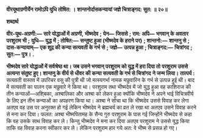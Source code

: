 **वीरयूथाग्रणीर्येन रामोऽपि युधि तोषित: ।** **शान्तनोर्दासकन्यायां जज्ञे चित्राङ्गद: सुत: ॥ २०॥** 

**शब्दार्थ** 

**वीर-यूथ-अग्रणी:—** **सारे योद्धाओं में अग्रणी, भीष्मदेव** **; येन—** **जिससे** **; राम: अपि—** **भगवान् के अवतार परशुराम भी** **; युधि—** **युद्ध** **में** **; तोषित:—** **सन्तुष्ट हुआ (भीष्मदेव के हराने पर)** **; शान्तनो:—** **शान्तनु से** **; दास-कन्यायाम्—** **एक शूद्र की कन्या सत्यवती के गर्भ** **से** **; जज्ञे—** **उत्पन्न हुआ** **; चित्राङ्गद:—** **चित्रांगद** **; सुत:—** **पुत्र।** **.** 

**भीष्मदेव सारे योद्धाओं में सर्वश्रेष्ठ था। जब उसने भगवान् परशुराम को युद्ध में हरा दिया तो** **परशुराम उससे अत्यन्त संतुष्ट हुए। शान्तनु के वीर्य से धीवर की कन्या सत्यवती के गर्भ से चित्रांगद** **ने जन्म लिया।** **तात्पर्य :** सत्यवती वास्तव में उपरिचर वसु की पुत्री थी जो मत्स्यगर्भा नामक मछुवारिन के गर्भ से उत्पन्न हुई थी। बाद में सत्यवती का पालन एक मछुवारे ने किया था। परशुराम तथा भीष्मदेव में जो युद्ध हुआ वह काशिराज की तीन कन्याओं—अशि्बका, अश्बालिका और अश्बा को लेकर हुआ क्योंकि भीष्मदेव ने अपने भाई विचित्रवीर्य के लिए इन तीन कन्याओं का अपहरण किया था। अश्बा ने सोचा था कि भीष्मदेव उससे विवाह कर लेगा अतएव वह उस पर अनुरक्त हो गई लेकिन भीष्मदेव ने ब्रह्मचर्य का व्रत ले रखा था अतएव उसने विवाह करने से मना कर दिया। फलत: अश्बा भीष्मपितामह के सैन्य गुरु परशुराम के पास गई जिन्होंने भीष्मदेव से कहा कि वह उसके साथ विवाह कर ले। किन्तु भीष्मदेव ने मना कर दिया अतएव परशुराम ने उससे युद्ध किया ताकि वह विवाह करना स्वीकार कर ले। लेकिन परशुराम हार गये अत: वे भीष्म से प्रसन्न हो गए।  